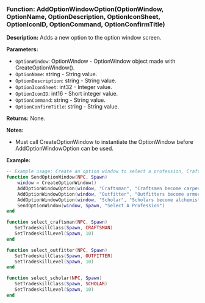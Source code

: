 ### Function: AddOptionWindowOption(OptionWindow, OptionName, OptionDescription, OptionIconSheet, OptionIconID, OptionCommand, OptionConfirmTitle)

**Description:**
Adds a new option to the option window screen.

**Parameters:**
- `OptionWindow`: OptionWindow - OptionWindow object made with CreateOptionWindow().
- `OptionName`: string - String value.
- `OptionDescription`: string - String value.
- `OptionIconSheet`: int32 - Integer value.
- `OptionIconID`: int16 - Short integer value.
- `OptionCommand`: string - String value.
- `OptionConfirmTitle`: string - String value.

**Returns:** None.

**Notes:**
- Must call CreateOptionWindow to instantiate the OptionWindow before AddOptionWindowOption can be used.

**Example:**

```lua
-- Example usage: Create an option window to select a profession, Craftsman, Outfitter or Scholar, function outputs are select_*professionname*.
function SendOptionWindow(NPC, Spawn)
	window = CreateOptionWindow()
    AddOptionWindowOption(window, "Craftsman", "Craftsmen become carpenters, provisioners, or woodworkers.  They make furniture and strong boxes, food, drink, bows, arrows, totems, wooden weapons, and wooden shields.", 1, 420, "select_craftsman")
    AddOptionWindowOption(window, "Outfitter", "Outfitters become armorers, tailors, or weaponsmiths.  They make plate and chainmail armor, heavy shields, cloth and leather armor, casual clothing, backpacks, hex dolls, and metal weapons.", 1, 411, "select_outfitter")
    AddOptionWindowOption(window, "Scholar", "Scholars become alchemists, jewelers, and sages.  They make spell and combat art upgrades for adventurers, potions, poisons, and jewelry.", 1, 396, "select_scholar")
    SendOptionWindow(window, Spawn, "Select A Profession")
end

function select_craftsman(NPC, Spawn)
   SetTradeskillClass(Spawn, CRAFTSMAN)
   SetTradeskillLevel(Spawn, 10)
end

function select_outfitter(NPC, Spawn)
   SetTradeskillClass(Spawn, OUTFITTER)
   SetTradeskillLevel(Spawn, 10)
end

function select_scholar(NPC, Spawn)
   SetTradeskillClass(Spawn, SCHOLAR)
   SetTradeskillLevel(Spawn, 10)
end

```
